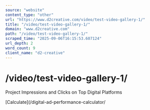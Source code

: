 ```yaml
---
source: "website"
content_type: "other"
url: "https://www.d2creative.com/video/test-video-gallery-1/"
title: "/video/test-video-gallery-1/"
domain: "www.d2creative.com"
path: "/video/test-video-gallery-1/"
scraped_time: "2025-09-06T16:15:53.607124"
url_depth: 2
word_count: 9
client_name: "d2-creative"
---
```


# /video/test-video-gallery-1/

Project Impressions and Clicks on Top Digital Platforms

[Calculate](/digital-ad-performance-calculator/